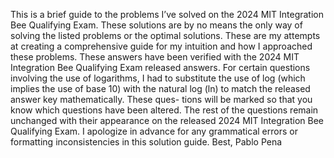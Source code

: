 This is a brief guide to the problems I’ve solved on the 2024 MIT Integration
Bee Qualifying Exam. These solutions are by no means the only way of solving
the listed problems or the optimal solutions. These are my attempts at creating
a comprehensive guide for my intuition and how I approached these problems.
These answers have been verified with the 2024 MIT Integration Bee Qualifying
Exam released answers. For certain questions involving the use of logarithms,
I had to substitute the use of log (which implies the use of base 10) with the
natural log (ln) to match the released answer key mathematically. These ques-
tions will be marked so that you know which questions have been altered. The
rest of the questions remain unchanged with their appearance on the released
2024 MIT Integration Bee Qualifying Exam. I apologize in advance for any
grammatical errors or formatting inconsistencies in this solution guide.
Best,
Pablo Pena
